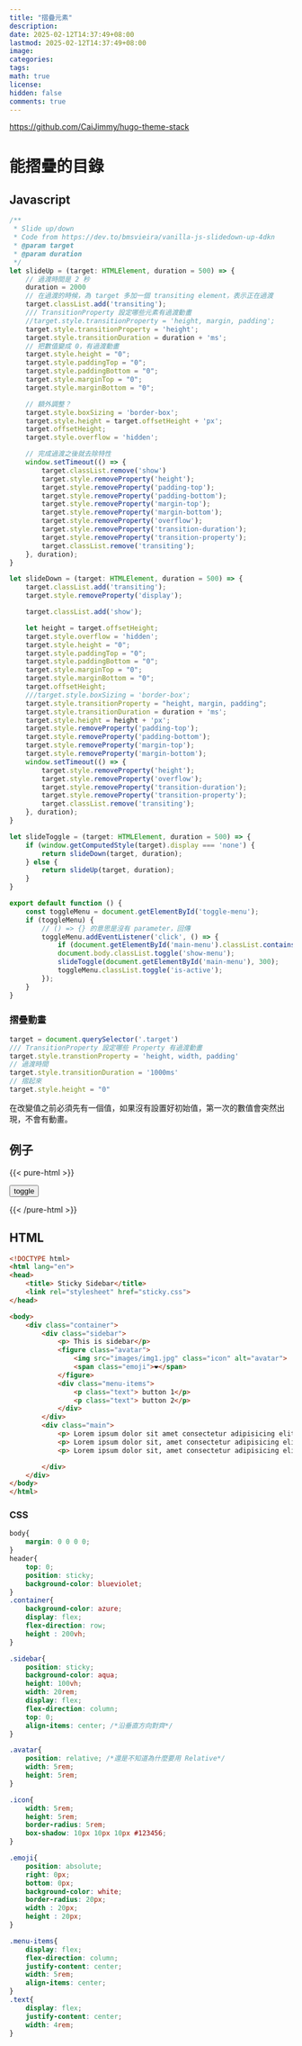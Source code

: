 ```yaml
---
title: "摺疊元素"
description: 
date: 2025-02-12T14:37:49+08:00
lastmod: 2025-02-12T14:37:49+08:00
image: 
categories: 
tags: 
math: true
license: 
hidden: false
comments: true
---
```


https://github.com/CaiJimmy/hugo-theme-stack



# 能摺疊的目錄
## Javascript
```javascript
/**
 * Slide up/down
 * Code from https://dev.to/bmsvieira/vanilla-js-slidedown-up-4dkn
 * @param target 
 * @param duration 
 */
let slideUp = (target: HTMLElement, duration = 500) => {
    // 過渡時間是 2 秒
    duration = 2000
    // 在過渡的時候，為 target 多加一個 transiting element，表示正在過渡
    target.classList.add('transiting');
    /// TransitionProperty 設定哪些元素有過渡動畫
    //target.style.transitionProperty = 'height, margin, padding';
    target.style.transitionProperty = 'height';
    target.style.transitionDuration = duration + 'ms';
    // 把數值變成 0，有過渡動畫
    target.style.height = "0";
    target.style.paddingTop = "0";
    target.style.paddingBottom = "0";
    target.style.marginTop = "0";
    target.style.marginBottom = "0";

    // 額外調整？
    target.style.boxSizing = 'border-box';
    target.style.height = target.offsetHeight + 'px';
    target.offsetHeight;
    target.style.overflow = 'hidden';

    // 完成過渡之後就去除特性
    window.setTimeout(() => {
        target.classList.remove('show')
        target.style.removeProperty('height');
        target.style.removeProperty('padding-top');
        target.style.removeProperty('padding-bottom');
        target.style.removeProperty('margin-top');
        target.style.removeProperty('margin-bottom');
        target.style.removeProperty('overflow');
        target.style.removeProperty('transition-duration');
        target.style.removeProperty('transition-property');
        target.classList.remove('transiting');
    }, duration);
}

let slideDown = (target: HTMLElement, duration = 500) => {
    target.classList.add('transiting');
    target.style.removeProperty('display');

    target.classList.add('show');

    let height = target.offsetHeight;
    target.style.overflow = 'hidden';
    target.style.height = "0";
    target.style.paddingTop = "0";
    target.style.paddingBottom = "0";
    target.style.marginTop = "0";
    target.style.marginBottom = "0";
    target.offsetHeight;
    ///target.style.boxSizing = 'border-box';
    target.style.transitionProperty = "height, margin, padding";
    target.style.transitionDuration = duration + 'ms';
    target.style.height = height + 'px';
    target.style.removeProperty('padding-top');
    target.style.removeProperty('padding-bottom');
    target.style.removeProperty('margin-top');
    target.style.removeProperty('margin-bottom');
    window.setTimeout(() => {
        target.style.removeProperty('height');
        target.style.removeProperty('overflow');
        target.style.removeProperty('transition-duration');
        target.style.removeProperty('transition-property');
        target.classList.remove('transiting');
    }, duration);
}

let slideToggle = (target: HTMLElement, duration = 500) => {
    if (window.getComputedStyle(target).display === 'none') {
        return slideDown(target, duration);
    } else {
        return slideUp(target, duration);
    }
}

export default function () {
    const toggleMenu = document.getElementById('toggle-menu');
    if (toggleMenu) {
        // () => {} 的意思是沒有 parameter，回傳
        toggleMenu.addEventListener('click', () => {
            if (document.getElementById('main-menu').classList.contains('transiting')) return;
            document.body.classList.toggle('show-menu');
            slideToggle(document.getElementById('main-menu'), 300);
            toggleMenu.classList.toggle('is-active');
        });
    }
}
```


### 摺疊動畫
```javascript
target = document.querySelector('.target')
/// TransitionProperty 設定哪些 Property 有過渡動畫
target.style.transtionProperty = 'height, width, padding'
// 過渡時間
target.style.transitionDuration = '1000ms'
// 摺起來
target.style.height = "0"
```

在改變值之前必須先有一個值，如果沒有設置好初始值，第一次的數值會突然出現，不會有動畫。


## 例子

{{< pure-html >}}
<div class="demo" style="display: none; border: solid 1px black; width: 10rem; background-color: orange; font-size : 24px">
    test box
</div>
<button class="toggle-button">toggle</button>

<script>
    let slideUp = (target, duration = 500) => {
        target.classList.add('transiting');
        //target.style.transitionProperty = 'height, margin, padding';
        target.style.boxSizing = 'border-box';
        target.style.transitionDuration = duration + 'ms';
        target.style.height = target.offsetHeight + 'px'; // Set height to current value for animation
        //target.offsetHeight; // Trigger reflow
        target.style.overflow = 'hidden';
        target.style.height = "0";
        target.style.paddingTop = "0";
        target.style.paddingBottom = "0";
        target.style.marginTop = "0";
        target.style.marginBottom = "0";
        window.setTimeout(() => {
            target.style.display = 'none';
            target.style.removeProperty('height');
            target.style.removeProperty('padding-top');
            target.style.removeProperty('padding-bottom');
            target.style.removeProperty('margin-top');
            target.style.removeProperty('margin-bottom');
            target.style.removeProperty('overflow');
            target.style.removeProperty('transition-duration');
            target.style.removeProperty('transition-property');
            target.classList.remove('transiting');
        }, duration);
    }

    let slideDown = (target, duration = 500) => {
        target.classList.add('transiting');
        target.style.removeProperty('display');
        target.classList.add('show');
        let height = target.offsetHeight; // Get height for animation
        target.style.overflow = 'hidden';
        target.style.height = "0";
        target.style.paddingTop = "0";
        target.style.paddingBottom = "0";
        target.style.marginTop = "0";
        target.style.marginBottom = "0";
        target.offsetHeight; // Trigger reflow
        target.style.transitionProperty = "height, margin, padding";
        target.style.transitionDuration = duration + 'ms';
        target.style.height = height + 'px'; // Animate to full height
        target.style.removeProperty('padding-top');
        target.style.removeProperty('padding-bottom');
        target.style.removeProperty('margin-top');
        target.style.removeProperty('margin-bottom');

        window.setTimeout(() => {
            target.style.removeProperty('height');
            target.style.removeProperty('overflow');
            target.style.removeProperty('transition-duration');
            target.style.removeProperty('transition-property');
            target.classList.remove('transiting');
        }, duration);
    }

    let toggle_button = document.querySelector(".toggle-button");
    let demo_box = document.querySelector(".demo");

    let slideToggle = (target, duration = 500) => {
        if (window.getComputedStyle(target).display === 'none') {
            return slideDown(target, duration);
        } else {
            return slideUp(target, duration);
        }
    }

    toggle_button.addEventListener("click", () => {
        if (demo_box.classList.contains('transiting')) return; // Prevent multiple clicks
        slideToggle(demo_box, 500);
    });
</script>

{{< /pure-html >}}

## HTML
``` html
<!DOCTYPE html>
<html lang="en">
<head>
    <title> Sticky Sidebar</title>
    <link rel="stylesheet" href="sticky.css">
</head>

<body>
    <div class="container">
        <div class="sidebar">
            <p> This is sidebar</p>
            <figure class="avatar">
                <img src="images/img1.jpg" class="icon" alt="avatar">
                <span class="emoji">❤</span>
            </figure>
            <div class="menu-items">
                <p class="text"> button 1</p>
                <p class="text"> button 2</p>
            </div>
        </div>
        <div class="main">
            <p> Lorem ipsum dolor sit amet consectetur adipisicing elit. Illo, reiciendis dolore? Dignissimos nesciunt id facilis expedita? Ratione voluptatibus atque quaerat nobis sed quo eveniet libero, et, esse, veritatis hic voluptatum.</p>
            <p> Lorem ipsum dolor sit, amet consectetur adipisicing elit. Officiis, ad veritatis! Quisquam culpa inventore, vel magnam qui alias quia temporibus unde, voluptates soluta corrupti quasi. Mollitia repudiandae quae laborum ea!</p>
            <p> Lorem ipsum dolor sit, amet consectetur adipisicing elit. Enim exercitationem reiciendis fugiat, fuga placeat similique architecto quasi est consequuntur rerum nam. Laboriosam aperiam distinctio aspernatur, ipsam repellat aliquid suscipit a?</p>

        </div>
    </div>
</body>
</html>
```

### CSS
```css
body{
    margin: 0 0 0 0;
}
header{
    top: 0;
    position: sticky;
    background-color: blueviolet;
}
.container{
    background-color: azure;
    display: flex;
    flex-direction: row;
    height : 200vh;
}

.sidebar{
    position: sticky;
    background-color: aqua;
    height: 100vh;
    width: 20rem;
    display: flex;
    flex-direction: column;
    top: 0;
    align-items: center; /*沿垂直方向對齊*/
}

.avatar{
    position: relative; /*還是不知道為什麼要用 Relative*/
    width: 5rem;
    height: 5rem;
}

.icon{
    width: 5rem;
    height: 5rem;
    border-radius: 5rem;
    box-shadow: 10px 10px 10px #123456;
}

.emoji{
    position: absolute;
    right: 0px;
    bottom: 0px;
    background-color: white;
    border-radius: 20px;
    width : 20px;
    height : 20px;
}

.menu-items{
    display: flex;
    flex-direction: column;
    justify-content: center;
    width: 5rem;
    align-items: center;
}
.text{
    display: flex;
    justify-content: center;
    width: 4rem;
}
```
